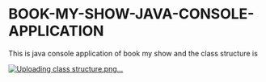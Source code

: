 # BOOK-MY-SHOW-JAVA-CONSOLE-APPLICATION

This is java console application of book my show and the class structure is


[![Uploading class structure.png…]()](https://github.com/JP777-j/BOOK-MY-SHOW-JAVA-CONSOLE-APPLICATION/blob/main/class%20structure.png?raw=true)
